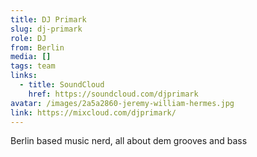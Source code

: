 ```yaml
---
title: DJ Primark
slug: dj-primark
role: DJ
from: Berlin
media: []
tags: team
links:
  - title: SoundCloud
    href: https://soundcloud.com/djprimark
avatar: /images/2a5a2860-jeremy-william-hermes.jpg
link: https://mixcloud.com/djprimark/
---
```

Berlin based music nerd, all about dem grooves and bass